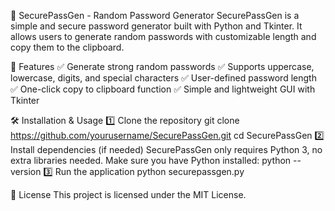 🔑 SecurePassGen - Random Password Generator
SecurePassGen is a simple and secure password generator built with Python and Tkinter. It allows users to generate random passwords with customizable length and copy them to the clipboard.

🚀 Features
✅ Generate strong random passwords
✅ Supports uppercase, lowercase, digits, and special characters
✅ User-defined password length
✅ One-click copy to clipboard function
✅ Simple and lightweight GUI with Tkinter

🛠 Installation & Usage
1️⃣ Clone the repository
git clone https://github.com/yourusername/SecurePassGen.git
cd SecurePassGen
2️⃣ Install dependencies (if needed)
SecurePassGen only requires Python 3, no extra libraries needed.
Make sure you have Python installed:
python --version
3️⃣ Run the application
python securepassgen.py

📜 License
This project is licensed under the MIT License.
